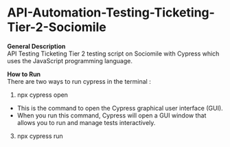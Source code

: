 # API-Automation-Testing-Ticketing-Tier-2-Sociomile

**General Description**  
API Testing Ticketing Tier 2 testing script on Sociomile with Cypress which uses the JavaScript programming language.

**How to Run**  
There are two ways to run cypress in the terminal : 
1. npx cypress open
- This is the command to open the Cypress graphical user interface (GUI).
- When you run this command, Cypress will open a GUI window that allows you to run and manage tests interactively.
3. npx cypress run
